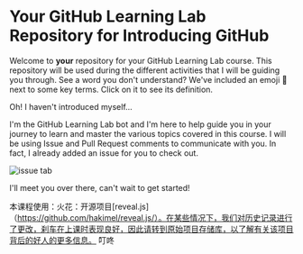 # Your GitHub Learning Lab Repository for Introducing GitHub

Welcome to **your** repository for your GitHub Learning Lab course. This repository will be used during the different activities that I will be guiding you through. See a word you don't understand? We've included an emoji 📖 next to some key terms. Click on it to see its definition.

Oh! I haven't introduced myself...

I'm the GitHub Learning Lab bot and I'm here to help guide you in your journey to learn and master the various topics covered in this course. I will be using Issue and Pull Request comments to communicate with you. In fact, I already added an issue for you to check out.

![issue tab](https://lab.github.com/public/images/issue_tab.png)

I'll meet you over there, can't wait to get started!

本课程使用：火花：开源项目[reveal.js]（https://github.com/hakimel/reveal.js/）。在某些情况下，我们对历史记录进行了更改，刹车在上课时表现良好，因此请转到原始项目存储库，以了解有关该项目背后的好人的更多信息。
叮咚
